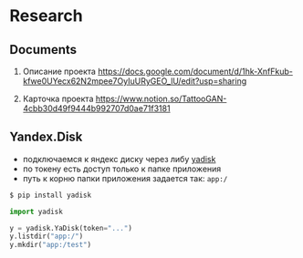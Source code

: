 # Research

## Documents

1. Описание проекта https://docs.google.com/document/d/1hk-XnfFkub-kfwe0UYecx62N2mpee7OyIuURyGEO_lU/edit?usp=sharing 

1. Карточка проекта https://www.notion.so/TattooGAN-4cbb30d49f9444b992707d0ae71f3181


## Yandex.Disk

- подключаемся к яндекс диску через либу [yadisk](https://github.com/ivknv/yadisk)
- по токену есть доступ только к папке приложения
- путь к корню папки приложения задается так: `app:/`


```bash
$ pip install yadisk
```

```python
import yadisk

y = yadisk.YaDisk(token="...")
y.listdir("app:/")
y.mkdir("app:/test")
```
